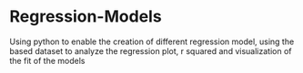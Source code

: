 # Regression-Models

Using python to enable the creation of different regression model, using the based dataset to analyze the regression plot, r squared and visualization of the fit of the models
